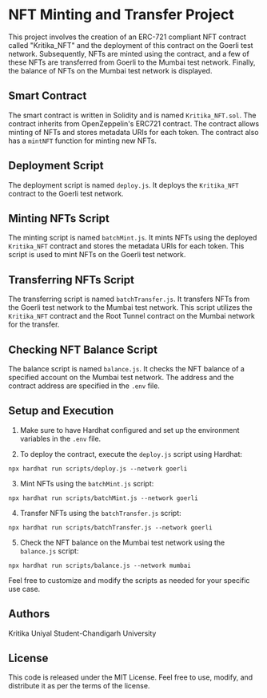 # NFT Minting and Transfer Project

This project involves the creation of an ERC-721 compliant NFT contract called "Kritika_NFT" and the deployment of this contract on the Goerli test network. Subsequently, NFTs are minted using the contract, and a few of these NFTs are transferred from Goerli to the Mumbai test network. Finally, the balance of NFTs on the Mumbai test network is displayed.

## Smart Contract

The smart contract is written in Solidity and is named `Kritika_NFT.sol`. The contract inherits from OpenZeppelin's ERC721 contract. The contract allows minting of NFTs and stores metadata URIs for each token. The contract also has a `mintNFT` function for minting new NFTs.

## Deployment Script

The deployment script is named `deploy.js`. It deploys the `Kritika_NFT` contract to the Goerli test network.

## Minting NFTs Script

The minting script is named `batchMint.js`. It mints NFTs using the deployed `Kritika_NFT` contract and stores the metadata URIs for each token. This script is used to mint NFTs on the Goerli test network.

## Transferring NFTs Script

The transferring script is named `batchTransfer.js`. It transfers NFTs from the Goerli test network to the Mumbai test network. This script utilizes the `Kritika_NFT` contract and the Root Tunnel contract on the Mumbai network for the transfer.

## Checking NFT Balance Script

The balance script is named `balance.js`. It checks the NFT balance of a specified account on the Mumbai test network. The address and the contract address are specified in the `.env` file.

## Setup and Execution

1. Make sure to have Hardhat configured and set up the environment variables in the `.env` file.

2. To deploy the contract, execute the `deploy.js` script using Hardhat:

```
npx hardhat run scripts/deploy.js --network goerli
```

3. Mint NFTs using the `batchMint.js` script:

```
npx hardhat run scripts/batchMint.js --network goerli
```

4. Transfer NFTs using the `batchTransfer.js` script:

```
npx hardhat run scripts/batchTransfer.js --network goerli
```

5. Check the NFT balance on the Mumbai test network using the `balance.js` script:

```
npx hardhat run scripts/balance.js --network mumbai
```

Feel free to customize and modify the scripts as needed for your specific use case.

## Authors

Kritika Uniyal
Student-Chandigarh University

## License

This code is released under the MIT License. Feel free to use, modify, and distribute it as per the terms of the license.
